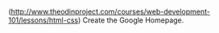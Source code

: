 (http://www.theodinproject.com/courses/web-development-101/lessons/html-css)
Create the Google Homepage.
